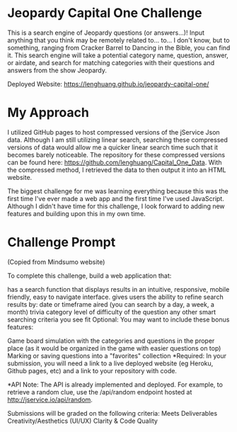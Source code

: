 # Jeopardy Capital One Challenge

This is a search engine of Jeopardy questions (or answers...)! Input anything that you think may be remotely related to... to... I don't know, but to something, ranging from Cracker Barrel to Dancing in the Bible, you can find it. This search engine will take a potential category name, question, answer, or airdate, and search for matching categories with their questions and answers from the show Jeopardy.

Deployed Website: https://lenghuang.github.io/jeopardy-capital-one/

# My Approach

I utilized GitHub pages to host compressed versions of the jService Json data. Although I am still utilizing linear search, searching these compressed versions of data would allow me a quicker linear search time such that it becomes barely noticeable. The repository for these compressed versions can be found here: https://github.com/lenghuang/Capital_One_Data. With the compressed method, I retrieved the data to then output it into an HTML website. 

The biggest challenge for me was learning everything because this was the first time I've ever made a web app and the first time I've used JavaScript. Although I didn't have time for this challenge, I look forward to adding new features and building upon this in my own time.

# Challenge Prompt

(Copied from Mindsumo website)

To complete this challenge, build a web application that:

has a search function that displays results in an intuitive, responsive, mobile friendly, easy to navigate interface.
gives users the ability to refine search results by: 
date or timeframe aired (you can search by a day,  a week, a month)
trivia category
level of difficulty of the question
any other smart searching criteria you see fit
Optional: You may want to include these bonus features:

Game board simulation with the categories and questions in the proper place (as it would be organized in the game with easier questions on top)
Marking or saving questions into a "favorites" collection
*Required: In your submission, you will need a link to a live deployed website (eg Heroku, Github pages, etc) and a link to your repository with code.

*API Note: The API is already implemented and deployed.  For example, to retrieve a random clue, use the /api/random endpoint hosted at http://jservice.io/api/random.

Submissions will be graded on the following criteria:
Meets Deliverables
Creativity/Aesthetics (UI/UX)
Clarity & Code Quality
